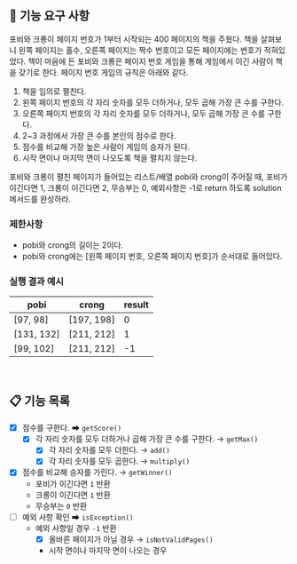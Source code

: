 ## 🚀 기능 요구 사항

포비와 크롱이 페이지 번호가 1부터 시작되는 400 페이지의 책을 주웠다. 책을 살펴보니 왼쪽 페이지는 홀수, 오른쪽 페이지는 짝수 번호이고 모든 페이지에는 번호가 적혀있었다. 책이 마음에 든 포비와 크롱은 페이지 번호 게임을 통해 게임에서 이긴 사람이 책을 갖기로 한다. 페이지 번호 게임의 규칙은 아래와 같다.

1. 책을 임의로 펼친다.
2. 왼쪽 페이지 번호의 각 자리 숫자를 모두 더하거나, 모두 곱해 가장 큰 수를 구한다.
3. 오른쪽 페이지 번호의 각 자리 숫자를 모두 더하거나, 모두 곱해 가장 큰 수를 구한다.
4. 2~3 과정에서 가장 큰 수를 본인의 점수로 한다.
5. 점수를 비교해 가장 높은 사람이 게임의 승자가 된다.
6. 시작 면이나 마지막 면이 나오도록 책을 펼치지 않는다.

포비와 크롱이 펼친 페이지가 들어있는 리스트/배열 pobi와 crong이 주어질 때, 포비가 이긴다면 1, 크롱이 이긴다면 2, 무승부는 0, 예외사항은 -1로 return 하도록 solution 메서드를 완성하라.

### 제한사항

- pobi와 crong의 길이는 2이다.
- pobi와 crong에는 [왼쪽 페이지 번호, 오른쪽 페이지 번호]가 순서대로 들어있다.

### 실행 결과 예시

| pobi | crong | result |
| --- | --- | --- |
| [97, 98] | [197, 198] | 0 |
| [131, 132] | [211, 212] | 1 |
| [99, 102] | [211, 212] | -1 |

<br>

## 📋 기능 목록

- [x] 점수를 구한다. ➡ `getScore()`
    - [x] 각 자리 숫자를 모두 더하거나 곱해 가장 큰 수를 구한다. → `getMax()`
        - [x] 각 자리 숫자를 모두 더한다. → `add()`
        - [x] 각 자리 숫자를 모두 곱한다. → `multiply()`
- [x] 점수를 비교해 승자를 가린다. → `getWinner()`
    - 포비가 이긴다면 `1` 반환
    - 크롱이 이긴다면 `1` 반환
    - 무승부는 `0` 반환
- [ ] 예외 사항 확인 ➡ `isException()`
    - 예외 사항일 경우 `-1` 반환
        - [x] 올바른 페이지가 아닐 경우 → `isNotValidPages()`
        - 시작 면이나 마지막 면이 나오는 경우